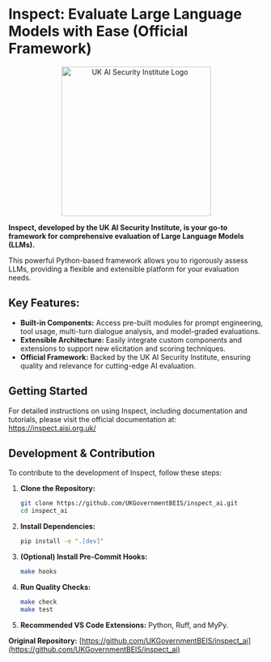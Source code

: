 # Inspect: Evaluate Large Language Models with Ease (Official Framework)

<p align="center">
    <a href="https://aisi.gov.uk/">
        <img src="https://inspect.aisi.org.uk/images/aisi-logo.svg" alt="UK AI Security Institute Logo" width="295"/>
    </a>
</p>

**Inspect, developed by the UK AI Security Institute, is your go-to framework for comprehensive evaluation of Large Language Models (LLMs).**

This powerful Python-based framework allows you to rigorously assess LLMs, providing a flexible and extensible platform for your evaluation needs.

## Key Features:

*   **Built-in Components:** Access pre-built modules for prompt engineering, tool usage, multi-turn dialogue analysis, and model-graded evaluations.
*   **Extensible Architecture:** Easily integrate custom components and extensions to support new elicitation and scoring techniques.
*   **Official Framework:** Backed by the UK AI Security Institute, ensuring quality and relevance for cutting-edge AI evaluation.

## Getting Started

For detailed instructions on using Inspect, including documentation and tutorials, please visit the official documentation at: <https://inspect.aisi.org.uk/>

## Development & Contribution

To contribute to the development of Inspect, follow these steps:

1.  **Clone the Repository:**

    ```bash
    git clone https://github.com/UKGovernmentBEIS/inspect_ai.git
    cd inspect_ai
    ```

2.  **Install Dependencies:**

    ```bash
    pip install -e ".[dev]"
    ```

3.  **(Optional) Install Pre-Commit Hooks:**

    ```bash
    make hooks
    ```

4.  **Run Quality Checks:**

    ```bash
    make check
    make test
    ```

5.  **Recommended VS Code Extensions:** Python, Ruff, and MyPy.

**Original Repository:** [https://github.com/UKGovernmentBEIS/inspect_ai](https://github.com/UKGovernmentBEIS/inspect_ai)